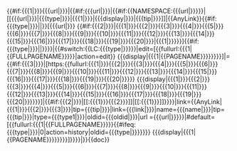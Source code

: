 {{#if:{{{1|}}}{{{url|}}}|{{#if:{{{url|}}}|{{#if:{{NAMESPACE:{{{url|}}}}}|[[{{{url|}}}|{{{type|}}}|{{{1|}}}|{{{display|}}}|{{{tip|}}}]]|<span title="{{{tip|}}}">{{AnyLink}}{{#if:{{{type|}}}|<span class="plainlinks">|}}[{{{url|}}} {{#if:{{{2|}}}|{{{1|}}}{{{2|}}}{{{3|}}}{{{4|}}}{{{5|}}}{{{6|}}}{{{7|}}}{{{8|}}}{{{9|}}}{{{10|}}}{{{11|}}}{{{12|}}}{{{13|}}}{{{14|}}}{{{15|}}}{{{16|}}}{{{17|}}}{{{18|}}}{{{19|}}}{{{20|}}}|{{{1|}}}}}]{{#if:{{{type|}}}|</span>|}}</span>}}|{{#switch:{{LC:{{{type|}}}}}|edit=<span title="{{{tip|編輯{{{1|{{FULLPAGENAME}}}}}}}}"><span class="plainlinks">[{{fullurl:{{{1|{{FULLPAGENAME}}}}}|action=edit}} {{{display|{{{1|{{PAGENAME}}}}}}}}]</span></span>|={{#if:{{{3|}}}|<span class="plainlinks">[https:{{fullurl:{{{1|}}}{{{2|}}}{{{3|}}}{{{4|}}}{{{5|}}}{{{6|}}}{{{7|}}}{{{8|}}}{{{9|}}}{{{10|}}}{{{11|}}}{{{12|}}}{{{13|}}}{{{14|}}}{{{15|}}}{{{16|}}}{{{17|}}}{{{18|}}}{{{19|}}}{{{20|}}}}} <span style="color: {{#ifexist:{{{1|}}}{{{2|}}}{{{3|}}}{{{4|}}}{{{5|}}}{{{6|}}}{{{7|}}}{{{8|}}}{{{9|}}}{{{10|}}}{{{11|}}}{{{12|}}}{{{13|}}}{{{14|}}}{{{15|}}}{{{16|}}}{{{17|}}}{{{18|}}}{{{19|}}}{{{20|}}}|#0645AD|#CC2200}};">{{{display|{{{1|}}}{{{2|}}}{{{3|}}}{{{4|}}}{{{5|}}}{{{6|}}}{{{7|}}}{{{8|}}}{{{9|}}}{{{10|}}}{{{11|}}}{{{12|}}}{{{13|}}}{{{14|}}}{{{15|}}}{{{16|}}}{{{17|}}}{{{18|}}}{{{19|}}}{{{20|}}}}}}</span>]</span>|{{#if:{{{2|}}}|[[:{{{1}}}{{{2}}}]]|[[:{{{1}}}]]}}}}|link={{AnyLink|{{{1|}}}{{{2|}}}{{{3|}}}|tip={{{tip|}}}|link={{{link|}}}|name={{{name|}}}|tip={{{tip|}}}|type={{{type1|}}}|oldid={{{oldid|}}}|url ={{{url|}}}}}|#default=<span title="{{{tip|檢視{{{1|{{FULLPAGENAME}}}}}的歷史}}}"><span class="plainlinks">[{{fullurl:{{{1|{{FULLPAGENAME}}}}}{{#ifeq:{{{type|}}}|0|action=history|oldid={{{type|}}}}}}} {{{display|{{{1|{{PAGENAME}}}}}}}}]</span></span>}}}}|}}<noinclude>{{doc}}</noinclude>